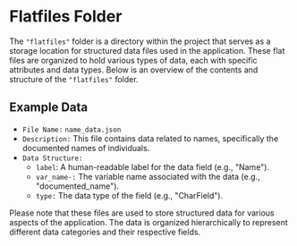 # Flatfiles Folder
The `"flatfiles"` folder is a directory within the project that serves as a storage location for structured data files used in the application. These flat files are organized to hold various types of data, each with specific attributes and data types. Below is an overview of the contents and structure of the `"flatfiles"` folder.

## Example Data
- `File Name:` `name_data.json`
- `Description:` This file contains data related to names, specifically the documented names of individuals.
- `Data Structure:`
    - `label`: A human-readable label for the data field (e.g., "Name").
    - `var_name-:` The variable name associated with the data (e.g., "documented_name").
    - `type:` The data type of the field (e.g., "CharField").


Please note that these files are used to store structured data for various aspects of the application. The data is organized hierarchically to represent different data categories and their respective fields.